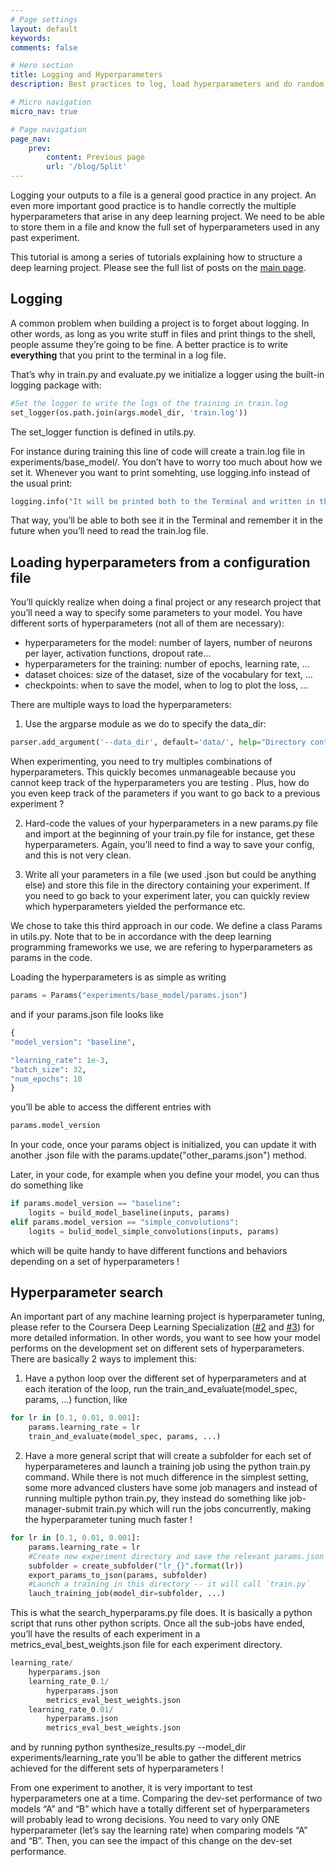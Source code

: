 ```yaml
---
# Page settings
layout: default
keywords:
comments: false

# Hero section
title: Logging and Hyperparameters
description: Best practices to log, load hyperparameters and do random search

# Micro navigation
micro_nav: true

# Page navigation
page_nav:
    prev:
        content: Previous page
        url: '/blog/Split'
---
```

Logging your outputs to a file is a general good practice in any project. An even more important good practice is to handle correctly the multiple hyperparameters that arise in any deep learning project. We need to be able to store them in a file and know the full set of hyperparameters used in any past experiment.

This tutorial is among a series of tutorials explaining how to structure a deep learning project. Please see the full list of posts on the [main page](/blog).

## **Logging**

A common problem when building a project is to forget about logging. In other words, as long as you write stuff in files and print things to the shell, people assume they’re going to be fine. A better practice is to write **everything** that you print to the terminal in a log file.

That’s why in train.py and evaluate.py we initialize a logger using the built-in logging package with:

```python
#Set the logger to write the logs of the training in train.log
set_logger(os.path.join(args.model_dir, 'train.log'))
```

The set_logger function is defined in utils.py.

For instance during training this line of code will create a train.log file in experiments/base_model/. You don’t have to worry too much about how we set it. Whenever you want to print somehting, use logging.info instead of the usual print:

```python
logging.info("It will be printed both to the Terminal and written in the .log file")
```

That way, you’ll be able to both see it in the Terminal and remember it in the future when you’ll need to read the train.log file.

## **Loading hyperparameters from a configuration file**

You’ll quickly realize when doing a final project or any research project that you’ll need a way to specify some parameters to your model. You have different sorts of hyperparameters (not all of them are necessary):
- hyperparameters for the model: number of layers, number of neurons per layer, activation functions, dropout rate…
- hyperparameters for the training: number of epochs, learning rate, …
- dataset choices: size of the dataset, size of the vocabulary for text, …
- checkpoints: when to save the model, when to log to plot the loss, …

There are multiple ways to load the hyperparameters:

1. Use the argparse module as we do to specify the data_dir:

```python
parser.add_argument('--data_dir', default='data/', help="Directory containing the dataset")
```

When experimenting, you need to try multiples combinations of hyperparameters. This quickly becomes unmanageable because you cannot keep track of the hyperparameters you are testing . Plus, how do you even keep track of the parameters if you want to go back to a previous experiment ?

2. Hard-code the values of your hyperparameters in a new params.py file and import at the beginning of your train.py file for instance, get these hyperparameters. Again, you’ll need to find a way to save your config, and this is not very clean.

3. Write all your parameters in a file (we used .json but could be anything else) and store this file in the directory containing your experiment. If you need to go back to your experiment later, you can quickly review which hyperparameters yielded the performance etc.

We chose to take this third approach in our code. We define a class Params in utils.py. Note that to be in accordance with the deep learning programming frameworks we use, we are refering to hyperparameters as params in the code.

Loading the hyperparameters is as simple as writing

```python
params = Params("experiments/base_model/params.json")
```

and if your params.json file looks like

```python
{
"model_version": "baseline",

"learning_rate": 1e-3,
"batch_size": 32,
"num_epochs": 10
}
```

you’ll be able to access the different entries with

```python
params.model_version
```

In your code, once your params object is initialized, you can update it with another .json file with the params.update("other_params.json") method.

Later, in your code, for example when you define your model, you can thus do something like

```python
if params.model_version == "baseline":
    logits = build_model_baseline(inputs, params)
elif params.model_version == "simple_convolutions":
    logits = bulid_model_simple_convolutions(inputs, params)
```
which will be quite handy to have different functions and behaviors depending on a set of hyperparameters !

## **Hyperparameter search**

An important part of any machine learning project is hyperparameter tuning, please refer to the Coursera Deep Learning Specialization ([#2](https://www.coursera.org/learn/deep-neural-network) and [#3](https://www.coursera.org/learn/machine-learning-projects)) for more detailed information. In other words, you want to see how your model performs on the development set on different sets of hyperparameters. There are basically 2 ways to implement this:

1. Have a python loop over the different set of hyperparameters and at each iteration of the loop, run the train_and_evaluate(model_spec, params, ...) function, like

```python
for lr in [0.1, 0.01, 0.001]:
    params.learning_rate = lr
    train_and_evaluate(model_spec, params, ...)
```

2. Have a more general script that will create a subfolder for each set of hyperparameteres and launch a training job using the python train.py command. While there is not much difference in the simplest setting, some more advanced clusters have some job managers and instead of running multiple python train.py, they instead do something like job-manager-submit train.py which will run the jobs concurrently, making the hyperparameter tuning much faster !

```python
for lr in [0.1, 0.01, 0.001]:
    params.learning_rate = lr
    #Create new experiment directory and save the relevant params.json
    subfolder = create_subfolder("lr_{}".format(lr))
    export_params_to_json(params, subfolder)
    #Launch a training in this directory -- it will call `train.py`
    lauch_training_job(model_dir=subfolder, ...)
```

This is what the search_hyperparams.py file does. It is basically a python script that runs other python scripts. Once all the sub-jobs have ended, you’ll have the results of each experiment in a metrics_eval_best_weights.json file for each experiment directory.

```python
learning_rate/
    hyperparams.json
    learning_rate_0.1/
        hyperparams.json
        metrics_eval_best_weights.json
    learning_rate_0.01/
        hyperparams.json
        metrics_eval_best_weights.json
```

and by running python synthesize_results.py --model_dir experiments/learning_rate you’ll be able to gather the different metrics achieved for the different sets of hyperparameters !

From one experiment to another, it is very important to test hyperparameters one at a time. Comparing the dev-set performance of two models “A” and “B” which have a totally different set of hyperparameters will probably lead to wrong decisions. You need to vary only ONE hyperparameter (let’s say the learning rate) when comparing models “A” and “B”. Then, you can see the impact of this change on the dev-set performance.


